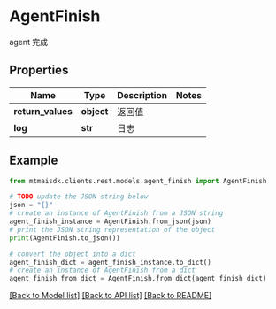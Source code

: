 # AgentFinish

agent 完成

## Properties

Name | Type | Description | Notes
------------ | ------------- | ------------- | -------------
**return_values** | **object** | 返回值 | 
**log** | **str** | 日志 | 

## Example

```python
from mtmaisdk.clients.rest.models.agent_finish import AgentFinish

# TODO update the JSON string below
json = "{}"
# create an instance of AgentFinish from a JSON string
agent_finish_instance = AgentFinish.from_json(json)
# print the JSON string representation of the object
print(AgentFinish.to_json())

# convert the object into a dict
agent_finish_dict = agent_finish_instance.to_dict()
# create an instance of AgentFinish from a dict
agent_finish_from_dict = AgentFinish.from_dict(agent_finish_dict)
```
[[Back to Model list]](../README.md#documentation-for-models) [[Back to API list]](../README.md#documentation-for-api-endpoints) [[Back to README]](../README.md)


